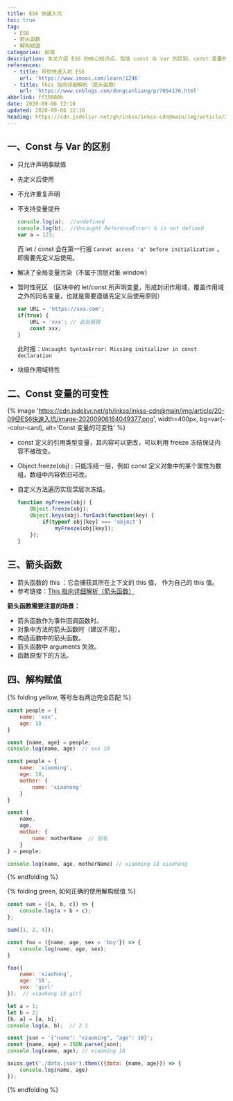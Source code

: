 ```yaml
---
title: ES6 快速入坑
toc: true
tag:
  - ES6
  - 箭头函数
  - 解构赋值
categories: 前端
description: 本文介绍 ES6 的核心知识点，包括 const 与 var 的区别、const 变量的可变性、箭头函数的特性及解构赋值的使用方法，附相关代码示例与参考链接，帮助快速入门 ES6。
references:
  - title: 带你快速入坑 ES6
    url: 'https://www.imooc.com/learn/1246'
  - title: This 指向详细解析（箭头函数）
    url: 'https://www.cnblogs.com/dongcanliang/p/7054176.html'
abbrlink: ff35080b
date: 2020-09-06 12:10
updated: 2020-09-06 12:10
headimg: https://cdn.jsdelivr.net/gh/inkss/inkss-cdn@main/img/article/20-09@ES6快速入坑/Hexo博客封面.png
---
```


## 一、Const 与 Var 的区别

- 只允许声明事赋值

- 先定义后使用

- 不允许重复声明

- 不支持变量提升

  ```js 不支持变量提升
  console.log(a);  //undefined
  console.log(b);  //Uncaught ReferenceError: b is not defined
  var a = 123; 
  ```

  而 let / const 会在第一行报 `Cannot access 'a' before initialization` ，即需要先定义后使用。

- 解决了全局变量污染（不属于顶层对象 window）

- 暂时性死区 （区块中的 let/const 所声明变量，形成封闭作用域，覆盖作用域之外的同名变量，也就是需要遵循先定义后使用原则）

  ```js 暂时性死区
  var URL = 'https://xxx.com';
  if(true) {
      URL = 'xxx'; // 此处报错
      const xxx;
  }
  ```

  此时报：`Uncaught SyntaxError: Missing initializer in const declaration`

- 块级作用域特性

## 二、Const 变量的可变性

{% image 'https://cdn.jsdelivr.net/gh/inkss/inkss-cdn@main/img/article/20-09@ES6快速入坑/image-20200906164049377.png', width=400px, bg=var(--color-card), alt='Const 变量的可变性' %}

- const 定义的引用类型变量，其内容可以更改，可以利用 freeze 冻结保证内容不被改变。
- Object.freeze(obj) : 只能冻结一层，例如 const 定义对象中的某个属性为数组，数组中内容依旧可改。

- 自定义方法遍历实现深层次冻结。

  ```js
  function myFreeze(obj) {
      Object.freeze(obj);
      Object.keys(obj).forEach(function(key) {
          if(typeof obj[key] === 'object')
              myFreeze(obj[key]);
      });
  }
  ```

## 三、箭头函数

- 箭头函数的 this ：它会捕获其所在上下文的 this 值， 作为自己的 this 值。
- 参考链接：[This 指向详细解析（箭头函数）](https://www.cnblogs.com/dongcanliang/p/7054176.html)

**箭头函数需要注意的场景：**

- 箭头函数作为事件回调函数时。
- 对象中方法的箭头函数时（建议不用）。
- 构造函数中的箭头函数。
- 箭头函数中 arguments 失效。
- 函数原型下的方法。

## 四、解构赋值

{% folding yellow, 等号左右两边完全匹配 %}

```js
const people = {
    name: 'xxx',
    age: 18
}

const {name, age} = people;
console.log(name, age)  // xxx 18
```

```js
const people = {
    name: 'xiaoming',
    age: 18,
    mother: {
        name: 'xiaohong'
    }
}

const {
    name,
    age,
    mother: {
        name: motherName  // 别名
    }
} = people;

console.log(name, age, motherName) // xiaoming 18 xiaohong
```

{% endfolding %}

{% folding green, 如何正确的使用解构赋值 %}

```js
const sum = ([a, b, c]) => {
    console.log(a + b + c);
};

sum([1, 2, 4]);
```

```js
const foo = ({name, age, sex = 'boy'}) => {
    console.log(name, age, sex);
}

foo({
    name: 'xiaohong',
    age: '18',
    sex: 'girl'
});  // xiaohong 18 girl
```

```js
let a = 1;
let b = 2;
[b, a] = [a, b];
console.log(a, b);  // 2 1
```

```js
const json = '{"name": "xiaoming", "age": 18}';
const {name, age} = JSON.parse(json);
console.log(name, age); // xiaoming 18
```

```js
axios.get('./data.json').then(({data: {name, age}}) => {
    console.log(name, age)
});
```

{% endfolding %}
